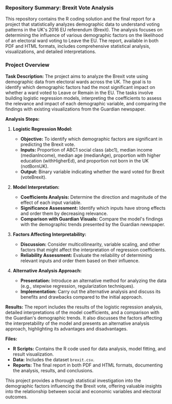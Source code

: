 ### Repository Summary: Brexit Vote Analysis

This repository contains the R coding solution and the final report for a project that statistically analyzes demographic data to understand voting patterns in the UK's 2016 EU referendum (Brexit). The analysis focuses on determining the influence of various demographic factors on the likelihood of an electoral ward voting to Leave the EU. The report, available in both PDF and HTML formats, includes comprehensive statistical analysis, visualizations, and detailed interpretations.

### Project Overview

**Task Description:**
The project aims to analyze the Brexit vote using demographic data from electoral wards across the UK. The goal is to identify which demographic factors had the most significant impact on whether a ward voted to Leave or Remain in the EU. The tasks involve building logistic regression models, interpreting the coefficients to assess the relevance and impact of each demographic variable, and comparing the findings with existing visualizations from the Guardian newspaper.

**Analysis Steps:**

1. **Logistic Regression Model:**
   - **Objective:** To identify which demographic factors are significant in predicting the Brexit vote.
   - **Inputs:** Proportion of ABC1 social class (abc1), median income (medianIncome), median age (medianAge), proportion with higher education (withHigherEd), and proportion not born in the UK (notBornUK).
   - **Output:** Binary variable indicating whether the ward voted for Brexit (voteBrexit).

2. **Model Interpretation:**
   - **Coefficients Analysis:** Determine the direction and magnitude of the effect of each input variable.
   - **Significance Assessment:** Identify which inputs have strong effects and order them by decreasing relevance.
   - **Comparison with Guardian Visuals:** Compare the model's findings with the demographic trends presented by the Guardian newspaper.

3. **Factors Affecting Interpretability:**
   - **Discussion:** Consider multicollinearity, variable scaling, and other factors that might affect the interpretation of regression coefficients.
   - **Reliability Assessment:** Evaluate the reliability of determining relevant inputs and order them based on their influence.

4. **Alternative Analysis Approach:**
   - **Presentation:** Introduce an alternative method for analyzing the data (e.g., stepwise regression, regularization techniques).
   - **Implementation:** Carry out the alternative analysis and discuss its benefits and drawbacks compared to the initial approach.

**Results:**
The report includes the results of the logistic regression analysis, detailed interpretations of the model coefficients, and a comparison with the Guardian's demographic trends. It also discusses the factors affecting the interpretability of the model and presents an alternative analysis approach, highlighting its advantages and disadvantages.

**Files:**
- **R Scripts:** Contains the R code used for data analysis, model fitting, and result visualization.
- **Data:** Includes the dataset `brexit.csv`.
- **Reports:** The final report in both PDF and HTML formats, documenting the analysis, results, and conclusions.

This project provides a thorough statistical investigation into the demographic factors influencing the Brexit vote, offering valuable insights into the relationship between social and economic variables and electoral outcomes.
